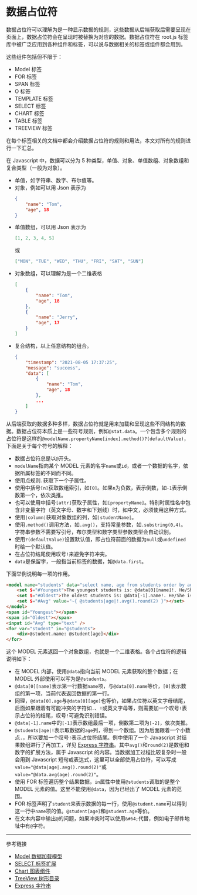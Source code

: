 # 数据占位符

数据占位符可以理解为是一种显示数据的规则，这些数据从后端获取后需要呈现在页面上，数据占位符会在呈现时被替换为对应的数据。数据占位符在 root.js 标签库中被广泛应用到各种组件和标签，可以说与数据相关的标签或组件都会用到。

这些组件包括但不限于：

* Model 标签
* FOR 标签
* SPAN 标签
* O 标签
* TEMPLATE 标签
* SELECT 标签
* CHART 标签
* TABLE 标签
* TREEVIEW 标签

在每个标签相关的文档中都会介绍数据占位符的规则和用法，本文对所有的规则进行一下汇总。

在 Javascript 中，数据可以分为 5 种类型，单值、对象、单值数组、对象数组和复合类型（一般为对象）。

* 单值，如字符串、数字、布尔值等。
* 对象，例如可以用 Json 表示为
    ```json
    {
        "name": "Tom",
        "age", 18
    }
    ```
* 单值数组，可以用 Json 表示为
    ```json
    [1, 2, 3, 4, 5]
    ```
    或
    ```json
    ["MON", "TUE", "WED", "THU", "FRI", "SAT", "SUN"]
    ```
* 对象数组，可以理解为是一个二维表格
    ```json
    [
        {
            "name": "Tom",
            "age", 18
        },
        {
            "name": "Jerry",
            "age", 17
        }
    ]
    ```
* 复合结构，以上任意结构的组合。
    ```json
    {
        "timestamp": "2021-08-05 17:37:25",
        "message": "success",
        "data": [
            {
                "name": "Tom",
                "age", 18
            },
            ...
        ]
    }
    ```

从后端获取的数据多种多样，数据占位符就是用来加载和呈现这些不同结构的数据。数据占位符本质上是一些符号规则，例如`@stat.data`。一个包含多个规则的占位符是这样的`@modelName.propertyName[index].method()?(defaultValue)`，下面是关于每个符号的解释：

* 数据占位符总是以`@`开头。
* `modelName`指向某个 MODEL 元素的名字`name`或`id`，或者一个数据的名字，依据所属标签的不同而不同。
* 使用点规则`.`获取下一个子属性。
* 使用中括号`[n]`获取数组索引，如`[0]`。如果`n`为负数，表示倒数，如`-1`表示倒数第一个，依次类推。
* 也可以使用中括号`[attr]`获取子属性，如`[propertyName]`。特别时属性名中包含非变量字符（英文字母、数字和下划线）时，如中文，必须使用这种方式。
* 使用`|column|`获取对象数组的列，如`|studentName|`。
* 使用`.method()`调用方法，如`.avg()`，支持常量参数，如`.substring(0,4)`。字符串参数不需要写引号，布尔类型和数字类型参数类型会自动识别。
* 使用`?(defaultValue)`设置默认值，即占位符前面的数据为`null`或`undefined`时给一个默认值。
* 在占位符结尾使用叹号`!`来避免字符冲突。
* `data`是保留字，一般指当前标签的数据，如`@data.first`。

下面举例说明每一项的作用。 

```html
<model name="students" data="select name, age from students order by age asc">
    <set $="#Youngest">The youngest students is: @data[0][name]!. He/She is only @data[0].age!!</set>
    <set $="#Oldest">The oldest students is: @data[-1].name!. He/She is only @data[-1][age]!!</set>
    <set $="#Avg" value="~{ @students|age|!.avg().round(2) }"></set>
</model>
<span id="Youngest"></span>
<span id="Oldest"></span>
<input id="Avg" type="text" />
<for var="student" in="@students">
    <div>@student.name: @student[age]</div>
</for>
```

这个 MODEL 元素返回一个对象数组，也就是一个二维表格。各个占位符的逻辑说明如下：

* 在 MODEL 内部，使用`@data`指向当前 MODEL 元素获取的整个数据；在 MODEL 外部使用可以写为是`@students`。
* `@data[0][name]`表示第一行数据`name`项，与`@data[0].name`等价，`[0]`表示数组的第一项，当前代表返回数据的第一行。
* 同理，`@data[0].age`与`@data[0][age]`也等价，如果占位符以英文字母结尾，后面如果跟着有可能冲突的字符如`.`、`!`或英文字母等，则需要加一个叹号`!`表示占位符的结尾，叹号`!`可避免识别错误。
* `@data[-1].name`中的`[-1]`表示数组最后一项，倒数第二项为`[-2]`，依次类推。
* `@students|age|!`表示取数据的`age`列，得到一个数组。因为后面跟着一个小数点`.`，所以要加一个叹号`!`表示占位符结尾。例中使用了一个 Javascript 对结果数组进行了再加工，详见 [Express 字符串](/root.js/express.md)。其中`avg()`和`round(2)`是数组和数字的扩展方法，属于 Javascript 的内容。当数据加工过程比较复杂时一般会用到 Javascript 短句或表达式，这里可以全部使用占位符，可以写成`value="@data|age|.avg().round(2)"`或`value="@data.avg(age).round(2)"`。
* 使用 FOR 标签遍历整个结果数据，`in`属性中使用`@students`调取的是整个 MODEL 元素的值。这里不能使用`@data`，因为已经出了 MODEL 元素的范围。
* FOR 标签声明了`student`来表示数据的每一行，使用`@student.name`可以得到这一行中`name`项的值。`@student[age]`和`@student.age`等价。
* 在文本内容中输出`@`的问题，如果冲突时可以使用`&#64;`代替，例如电子邮件地址中有`@`字符。


---
参考链接

* [Model 数据加载模型](/root.js/model.md)
* [SELECT 标签扩展](/root.js/select.md)
* [Chart 图表组件](/root.js/chart.md)
* [TreeView 树形目录](/root.js/treeview.md)
* [Express 字符串](/root.js/express.md)
